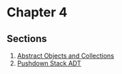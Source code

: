 # Chapter 4

## Sections

1. [Abstract Objects and Collections](./AbstractObjects/index.md)
2. [Pushdown Stack ADT](./PushdownStack/index.md)
